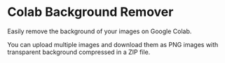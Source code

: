 # Colab Background Remover

Easily remove the background of your images on Google Colab.

You can upload multiple images and download them as PNG images with transparent background compressed in a ZIP file.

